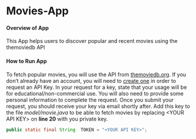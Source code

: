 # Movies-App

#### Overview of App
This App helps users to discover popular and recent movies using the themoviedb API

#### How to Run App
To fetch popular movies, you will use the API from [themoviedb.org](https://www.themoviedb.org "themoviedb homepage").
If you don’t already have an account, you will need to [create one](https://www.themoviedb.org/signup "themoviedb sign up") in order to request an API Key.
In your request for a key, state that your usage will be for educational/non-commercial use. You will also need to provide some personal information to complete the request.
Once you submit your request, you should receive your key via email shortly after. 
Add this key to the file *model/movie.java* to be able to fetch movies by replacing \<YOUR API KEY\> on **line 20** with you private key.

```java
public static final String  TOKEN = "<YOUR API KEY>";
```
